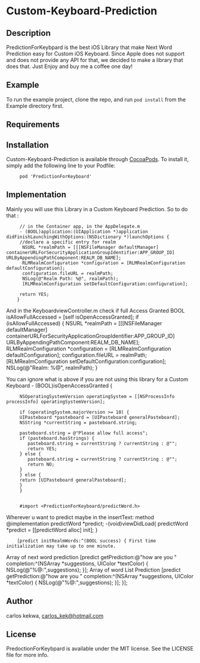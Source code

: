 # Custom-Keyboard-Prediction

## Description 

PredictionForKeybpard is the best iOS Library that make Next Word Prediction easy for Custom iOS Keyboard. 
Since Apple does not support and does not provide any API for that, we decided to make a library that does that. Just Enjoy and buy me a coffee one day!

## Example

To run the example project, clone the repo, and run `pod install` from the Example directory first.

## Requirements

## Installation

Custom-Keyboard-Prediction is available through [CocoaPods](https://cocoapods.org). To install
it, simply add the following line to your Podfile:

         pod 'PredictionForKeyboard'

## Implementation

 Mainly you will use this Library in a Custom Keyboard Prediction. 
 So to do that :

         // in the Container app, in the AppDelegate.m
         - (BOOL)application:(UIApplication *)application didFinishLaunchingWithOptions:(NSDictionary *)launchOptions {
         //declare a specific entry for realm 
          NSURL *realmPath = [[[NSFileManager defaultManager] containerURLForSecurityApplicationGroupIdentifier:APP_GROUP_ID] URLByAppendingPathComponent:REALM_DB_NAME]; 
          RLMRealmConfiguration *configuration = [RLMRealmConfiguration defaultConfiguration];
          configuration.fileURL = realmPath;
          NSLog(@"Realm Path: %@", realmPath);
          [RLMRealmConfiguration setDefaultConfiguration:configuration];
    
         return YES;
        }

 And in the KeyboardviewController.m check if full Access Granted
         BOOL isAllowFullAccessed = [self isOpenAccessGranted];
         if (isAllowFullAccessed) {
        NSURL *realmPath = [[[NSFileManager defaultManager] containerURLForSecurityApplicationGroupIdentifier:APP_GROUP_ID] URLByAppendingPathComponent:REALM_DB_NAME];
        RLMRealmConfiguration *configuration = [RLMRealmConfiguration defaultConfiguration];
        configuration.fileURL = realmPath;
        [RLMRealmConfiguration setDefaultConfiguration:configuration];
        NSLog(@"Realm: %@", realmPath);
         }

 You can ignore what is above if you are not using this library for a Custom Keyboard
        - (BOOL)isOpenAccessGranted {
    
         NSOperatingSystemVersion operatingSystem = [[NSProcessInfo processInfo] operatingSystemVersion];
    
         if (operatingSystem.majorVersion >= 10) {
         UIPasteboard *pasteboard = [UIPasteboard generalPasteboard];
         NSString *currentString = pasteboard.string;
        
         pasteboard.string = @"Please allow full access";
         if (pasteboard.hasStrings) {
            pasteboard.string = currentString ? currentString : @"";
            return YES;
         } else {
            pasteboard.string = currentString ? currentString : @"";
            return NO;
         }
         } else {
         return [UIPasteboard generalPasteboard];
         }
         }


         #import <PredictionForKeyboard/predictWord.h>

 Wherever u want to predict maybe in the insertText: method
        @implementation
        predictWord *predict; 
        -(void)viewDidLoad{
         predictWord *predict = [[predictWord alloc] init];
        }

        [predict initRealmWords:^(BOOL success) { First time initialization may take up to one minute.
 Array of next word prediction 
        [predict getPrediction:@"how are you " completion:^(NSArray *suggestions, UIColor *textColor) {
            NSLog(@"%@:",suggestions); 
        }];
Array of word List Prediction 
          [predict getPrediction:@"how are you " completion:^(NSArray *suggestions, UIColor *textColor) {
            NSLog(@"%@:",suggestions); 
         }];
         }];


## Author

carlos kekwa, carlos_kek@hotmail.com

## License

PredoctionForKeybpard is available under the MIT license. See the LICENSE file for more info.
